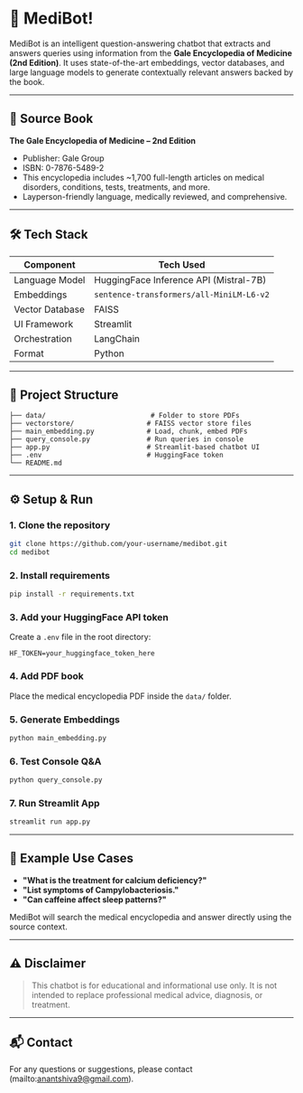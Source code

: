 # 🧠 MediBot!

MediBot is an intelligent question-answering chatbot that extracts and answers queries using information from the **Gale Encyclopedia of Medicine (2nd Edition)**. It uses state-of-the-art embeddings, vector databases, and large language models to generate contextually relevant answers backed by the book.

---

## 📘 Source Book

**The Gale Encyclopedia of Medicine – 2nd Edition**  
- Publisher: Gale Group  
- ISBN: 0-7876-5489-2  
- This encyclopedia includes ~1,700 full-length articles on medical disorders, conditions, tests, treatments, and more.  
- Layperson-friendly language, medically reviewed, and comprehensive.

---

## 🛠️ Tech Stack

| Component        | Tech Used                              |
|------------------|-----------------------------------------|
| Language Model   | HuggingFace Inference API (Mistral-7B)  |
| Embeddings       | `sentence-transformers/all-MiniLM-L6-v2` |
| Vector Database  | FAISS                                   |
| UI Framework     | Streamlit                               |
| Orchestration    | LangChain                               |
| Format           | Python                                  |

---

## 📁 Project Structure

```
├── data/                          # Folder to store PDFs
├── vectorstore/                  # FAISS vector store files
├── main_embedding.py             # Load, chunk, embed PDFs
├── query_console.py              # Run queries in console
├── app.py                        # Streamlit-based chatbot UI
├── .env                          # HuggingFace token
└── README.md
```

---

## ⚙️ Setup & Run

### 1. Clone the repository

```bash
git clone https://github.com/your-username/medibot.git
cd medibot
```

### 2. Install requirements

```bash
pip install -r requirements.txt
```

### 3. Add your HuggingFace API token

Create a `.env` file in the root directory:

```env
HF_TOKEN=your_huggingface_token_here
```

### 4. Add PDF book

Place the medical encyclopedia PDF inside the `data/` folder.

### 5. Generate Embeddings

```bash
python main_embedding.py
```

### 6. Test Console Q&A

```bash
python query_console.py
```

### 7. Run Streamlit App

```bash
streamlit run app.py
```

---

## 💬 Example Use Cases

- **"What is the treatment for calcium deficiency?"**
- **"List symptoms of Campylobacteriosis."**
- **"Can caffeine affect sleep patterns?"**

MediBot will search the medical encyclopedia and answer directly using the source context.

---

## ⚠️ Disclaimer

> This chatbot is for educational and informational use only. It is not intended to replace professional medical advice, diagnosis, or treatment.

---

## 📬 Contact

For any questions or suggestions, please contact (mailto:anantshiva9@gmail.com).
